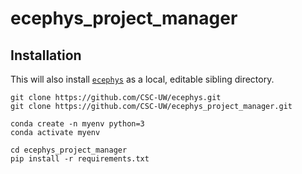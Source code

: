 # ecephys_project_manager

## Installation
This will also install [`ecephys`](https://github.com/CSC-UW/ecephys) as a local, editable sibling directory.
```
git clone https://github.com/CSC-UW/ecephys.git
git clone https://github.com/CSC-UW/ecephys_project_manager.git

conda create -n myenv python=3
conda activate myenv

cd ecephys_project_manager
pip install -r requirements.txt
```
